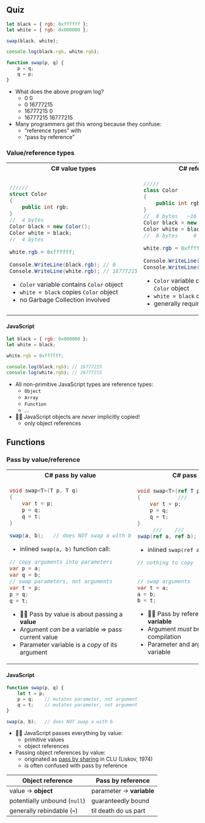 ## Quiz

```js
let black = { rgb: 0xffffff };
let white = { rgb: 0x000000 };

swap(black, white);

console.log(black.rgb, white.rgb);

function swap(p, q) {
    p = q;
    q = p;
}
```

- What does the above program log?
  - 0 0
  - 0 16777215
  - 16777215 0
  - 16777215 16777215
- Many programmers get this wrong because they confuse:
  - “reference types” with
  - “pass by reference”

### Value/reference types

<table>
<tr>
<th>C# value types</th>
<th>C# reference types</th>
</tr>
<tr>
<td>

```csharp
//////
struct Color
{
    public int rgb;
}
//  4 bytes
Color black = new Color();
Color white = black;
//  4 bytes

white.rgb = 0xffffff;

Console.WriteLine(black.rgb); // 0
Console.WriteLine(white.rgb); // 16777215
```

- `Color` variable contains `Color` object
- `white = black` copies `Color` object
- no Garbage Collection involved

</td>
<td>

```csharp
/////
class Color
{
    public int rgb;
}
//  8 bytes   ~16 bytes
Color black = new Color();
Color white = black;
//  8 bytes     0 bytes

white.rgb = 0xffffff;

Console.WriteLine(black.rgb); // 16777215
Console.WriteLine(white.rgb); // 16777215
```

- `Color` variable contains *reference* to `Color` object
- `white = black` copies `Color` *reference*
- generally requires Garbage Collection

</td>
</tr>
</table>

#### JavaScript

```js
let black = { rgb: 0x000000 };
let white = black;

white.rgb = 0xffffff;

console.log(black.rgb); // 16777215
console.log(white.rgb); // 16777215
```

- All non-primitive JavaScript types are reference types:
  - `Object`
  - `Array`
  - `Function`
  - ...
- 👨‍🏫 JavaScript objects are *never* implicitly copied!
  - only object references

## Functions

### Pass by value/reference

<table>
<tr>
<th>C# pass by value</th>
<th>C# pass by reference</th>
</tr>
<tr>
<td>

```csharp
void swap<T>(T p, T q)
{
    var t = p;
    p = q;
    q = t;
}

swap(a, b);   // does NOT swap a with b
```

- inlined `swap(a, b)` function call:

```csharp
// copy arguments into parameters
var p = a;
var q = b;
// swap parameters, not arguments
var t = p;
p = q;
q = t;
```

- 👨‍🏫 Pass by value is about passing a **value**
- Argument *can* be a variable ⇒ pass current value
- Parameter variable is a *copy* of its argument

</td>
<td>

```csharp
void swap<T>(ref T p, ref T q)
{            ///      ///
    var t = p;
    p = q;
    q = t;
}
     ///    ///
swap(ref a, ref b);   // DOES swap a with b
```

- inlined `swap(ref a, ref b)` function call:

```csharp
// nothing to copy


// swap arguments
var t = a;
a = b;
b = t;
```

- 👨‍🏫 Pass by reference is about passing a **variable**
- Argument *must* be a variable; value fails compilation
- Parameter and argument behave as 1 variable

</td>
</tr>
</table>

#### JavaScript

```js
function swap(p, q) {
    let t = p;
    p = q;    // mutates parameter, not argument
    q = t;    // mutates parameter, not argument
}

swap(a, b);   // does NOT swap a with b
```

- 👨‍🏫 JavaScript passes everything by value:
  - primitive values
  - object references
- Passing object references by value:
  - originated as [pass by sharing](https://en.wikipedia.org/wiki/Evaluation_strategy#Call_by_sharing) in CLU (Liskov, 1974)
  - is often confused with pass by reference

| Object reference             | Pass by reference        |
| ---------------------------- | ------------------------ |
| value → **object**           | parameter → **variable** |
| potentially unbound (`null`) | guaranteedly bound       |
| generally rebindable (`=`)   | til death do us part     |

